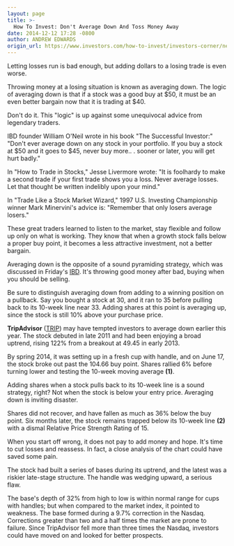 ```yaml
---
layout: page
title: >-
  How To Invest: Don't Average Down And Toss Money Away
date: 2014-12-12 17:28 -0800
author: ANDREW EDWARDS
origin_url: https://www.investors.com/how-to-invest/investors-corner/never-add-money-to-losing-trade
---
```





Letting losses run is bad enough, but adding dollars to a losing trade is even worse.

  

Throwing money at a losing situation is known as averaging down. The logic of averaging down is that if a stock was a good buy at \$50, it must be an even better bargain now that it is trading at \$40.

  

Don't do it. This "logic" is up against some unequivocal advice from legendary traders.

  

IBD founder William O'Neil wrote in his book "The Successful Investor:" "Don't ever average down on any stock in your portfolio. If you buy a stock at \$50 and it goes to \$45, never buy more.. . sooner or later, you will get hurt badly."

  

In "How to Trade in Stocks," Jesse Livermore wrote: "It is foolhardy to make a second trade if your first trade shows you a loss. Never average losses. Let that thought be written indelibly upon your mind."

  

In "Trade Like a Stock Market Wizard," 1997 U.S. Investing Championship winner Mark Minervini's advice is: "Remember that only losers average losers."

  

These great traders learned to listen to the market, stay flexible and follow up only on what is working. They know that when a growth stock falls below a proper buy point, it becomes a less attractive investment, not a better bargain.

  

Averaging down is the opposite of a sound pyramiding strategy, which was discussed in Friday's [IBD](http://education.investors.com/). It's throwing good money after bad, buying when you should be selling.

  

Be sure to distinguish averaging down from adding to a winning position on a pullback. Say you bought a stock at 30, and it ran to 35 before pulling back to its 10-week line near 33. Adding shares at this point is averaging up, since the stock is still 10% above your purchase price.

  

**TripAdvisor** ([TRIP](https://research.investors.com/quote.aspx?symbol=TRIP)) may have tempted investors to average down earlier this year. The stock debuted in late 2011 and had been enjoying a broad uptrend, rising 122% from a breakout at 49.45 in early 2013.

  

By spring 2014, it was setting up in a fresh cup with handle, and on June 17, the stock broke out past the 104.66 buy point. Shares rallied 6% before turning lower and testing the 10-week moving average **(1)**.

  

Adding shares when a stock pulls back to its 10-week line is a sound strategy, right? Not when the stock is below your entry price. Averaging down is inviting disaster.

  

Shares did not recover, and have fallen as much as 36% below the buy point. Six months later, the stock remains trapped below its 10-week line **(2)** with a dismal Relative Price Strength Rating of 15.

  

When you start off wrong, it does not pay to add money and hope. It's time to cut losses and reassess. In fact, a close analysis of the chart could have saved some pain.

  

The stock had built a series of bases during its uptrend, and the latest was a riskier late-stage structure. The handle was wedging upward, a serious flaw.

  

The base's depth of 32% from high to low is within normal range for cups with handles; but when compared to the market index, it pointed to weakness. The base formed during a 9.7% correction in the Nasdaq. Corrections greater than two and a half times the market are prone to failure. Since TripAdvisor fell more than three times the Nasdaq, investors could have moved on and looked for better prospects.




